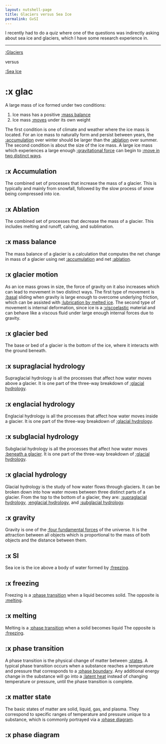 ```yaml
---
layout: nutshell-page
title: Glaciers versus Sea Ice
permalink: GvSI
---
```


I recently had to do a quiz where one of the questions was indirectly asking about sea ice and glaciers, which I have some research experience in.

---

[:Glaciers](#glac)

versus

[:Sea Ice](#SI)


# :x glac
A large mass of ice formed under two conditions:
1. Ice mass has a positive [:mass balance](#massbalance)
2. Ice mass [:moves](#glaciermotion) under its own weight

The first condition is one of climate and weather where the ice mass is located. For an ice mass to naturally form and persist between years, the [:accumulation](#accumulation) over winter should be larger than the [:ablation](#ablation) over summer. The second condition is about the size of the ice mass. A large ice mass which experiences a large enough [:gravitational force](#gravity) can begin to [:move in two distinct ways](#glaciermotion).

## :x Accumulation
The combined set of processes that increase the mass of a glacier. This is typically and mainly from snowfall, followed by the slow process of snow being compressed into ice.

## :x Ablation
The combined set of processes that decrease the mass of a glacier. This includes melting and runoff, calving, and sublimation.

## :x mass balance
The mass balance of a glacier is a calculation that computes the net change in mass of a glacier using net [:accumulation](#accumulation) and net [:ablation](#ablation).

## :x glacier motion
As an ice mass grows in size, the force of gravity on it also increases which can lead to movement in two distinct ways. The first type of movement is [:basal](#glacierbed) sliding when gravity is large enough to overcome underlying friction, which can be assisted with [:lubrication by melted ice](#subglacialhydrology). The second type of movement is internal deformation, since ice is a [:viscoelastic](https://en.wikipedia.org/wiki/Viscoelasticity) material and can behave like a viscous fluid under large enough internal forces due to gravity.

## :x glacier bed
The base or bed of a glacier is the bottom of the ice, where it interacts with the ground beneath.

## :x supraglacial hydrology
Supraglacial hydrology is all the processes that affect how water moves above a glacier. It is one part of the three-way breakdown of [:glacial hydrology](#glacialhydrology).

## :x englacial hydrology
Englacial hydrology is all the processes that affect how water moves inside a glacier. It is one part of the three-way breakdown of [:glacial hydrology](#glacialhydrology).

## :x subglacial hydrology
Subglacial hydrology is all the processes that affect how water moves [:beneath a glacier](#glacierbed). It is one part of the three-way breakdown of [:glacial hydrology](#glacialhydrology).

## :x glacial hydrology
Glacial hydrology is the study of how water flows through glaciers. It can be broken down into how water moves between three distinct parts of a glacier. From the top to the bottom of a glacier, they are: [:supraglacial hydrology](#supraglacialhydrology), [:englacial hydrology](#englacialhydrology), and [:subglacial hydrology](#subglacialhydrology).

## :x gravity
Gravity is one of the [:four fundamental forces](https://en.wikipedia.org/wiki/Fundamental_interaction#Overview_of_the_fundamental_interactions) of the universe. It is the attraction between all objects which is proportional to the mass of both objects and the distance between them.


## :x SI
Sea ice is the ice above a body of water formed by [:freezing](#freezing).

## :x freezing
Freezing is a [:phase transition](#phasetransition) when a liquid becomes solid. The opposite is [:melting](#melting).

## :x melting
Melting is a [:phase transition](#phasetransition) when a solid becomes liquid The opposite is [:freezing](#freezing).

## :x phase transition
A phase transition is the physical change of matter between [:states](#matterstate). A typical phase transition occurs when a substance reaches a temperature and pressure that corresponds to a [:phase boundary](#phaseboundary). Any additional energy change in the substance will go into a [:latent heat](https://en.wikipedia.org/wiki/Latent_heat) instead of changing temperature or pressure, until the phase transition is complete.

## :x matter state
The basic states of matter are solid, liquid, gas, and plasma. They correspond to specific ranges of temperature and pressure unique to a substance, which is commonly portrayed via a [:phase diagram](#phasediagram).

## :x phase diagram


